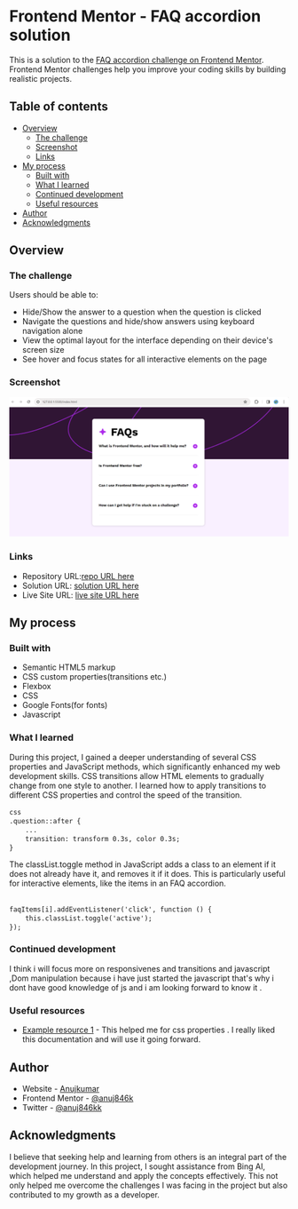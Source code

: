 # Frontend Mentor - FAQ accordion solution

This is a solution to the [FAQ accordion challenge on Frontend Mentor](https://www.frontendmentor.io/challenges/faq-accordion-wyfFdeBwBz). Frontend Mentor challenges help you improve your coding skills by building realistic projects. 

## Table of contents

- [Overview](#overview)
  - [The challenge](#the-challenge)
  - [Screenshot](#screenshot)
  - [Links](#links)
- [My process](#my-process)
  - [Built with](#built-with)
  - [What I learned](#what-i-learned)
  - [Continued development](#continued-development)
  - [Useful resources](#useful-resources)
- [Author](#author)
- [Acknowledgments](#acknowledgments)



## Overview

### The challenge

Users should be able to:

- Hide/Show the answer to a question when the question is clicked
- Navigate the questions and hide/show answers using keyboard navigation alone
- View the optimal layout for the interface depending on their device's screen size
- See hover and focus states for all interactive elements on the page

### Screenshot

![](screenshot.PNG)


### Links
- Repository URL:[repo URL here](https://github.com/anuj846k/FAQs)
- Solution URL: [ solution URL here](https://your-solution-url.com)
- Live Site URL: [ live site URL here](https://anuj846k.github.io/FAQs/)

## My process

### Built with

- Semantic HTML5 markup
- CSS custom properties(transitions etc.)
- Flexbox
- CSS
- Google Fonts(for fonts)
- Javascript 

### What I learned
During this project, I gained a deeper understanding of several CSS properties and JavaScript methods, which significantly enhanced my web development skills.
CSS transitions allow HTML elements to gradually change from one style to another. I learned how to apply transitions to different CSS properties and control the speed of the transition.
```
css
.question::after {
    ...
    transition: transform 0.3s, color 0.3s;
}
```
The classList.toggle method in JavaScript adds a class to an element if it does not already have it, and removes it if it does. This is particularly useful for interactive elements, like the items in an FAQ accordion.

```

faqItems[i].addEventListener('click', function () {
    this.classList.toggle('active');
});
```


### Continued development
I think i will focus more on responsivenes and transitions and javascript ,Dom manipulation because i have just started the javascript that's why i dont have good knowledge of js and i am looking forward to know it .

### Useful resources

- [Example resource 1](https://www.w3schools.com/) - This helped me for css properties . I really liked this documentation and will use it going forward.

## Author

- Website - [Anujkumar](https://www.your-site.com)
- Frontend Mentor - [@anuj846k](https://www.frontendmentor.io/profile/anuj846k)
- Twitter - [@anuj846kk](https://www.twitter.com/anuj846kk)



## Acknowledgments

I believe that seeking help and learning from others is an integral part of the development journey. In this project, I sought assistance from Bing AI, which helped me understand and apply the concepts effectively. This not only helped me overcome the challenges I was facing in the project but also contributed to my growth as a developer.